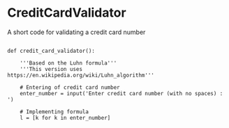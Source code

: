 # CreditCardValidator
A short code for validating a credit card number

<pre><code class="python">
def credit_card_validator():
    
    '''Based on the Luhn formula'''
    '''This version uses https://en.wikipedia.org/wiki/Luhn_algorithm'''
    
    # Entering of credit card number
    enter_number = input('Enter credit card number (with no spaces) : ')
    
    # Implementing formula
    l = [k for k in enter_number]
</pre></code>
